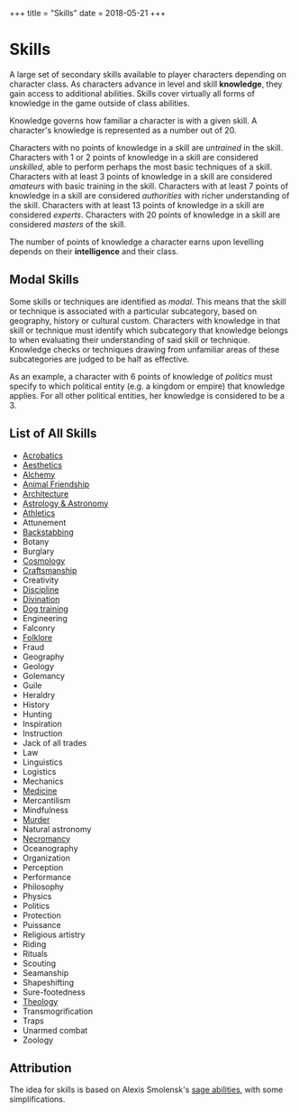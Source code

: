 +++
title = "Skills"
date = 2018-05-21
+++

# Skills

A large set of secondary skills available to player characters depending on character class.
As characters advance in level and skill **knowledge**, they gain access to additional abilities.
Skills cover virtually all forms of knowledge in the game outside of class abilities.

Knowledge governs how familiar a character is with a given skill.
A character's knowledge is represented as a number out of 20.

Characters with no points of knowledge in a skill are *untrained* in the skill.
Characters with 1 or 2 points of knowledge in a skill are considered *unskilled*, able to perform perhaps the most basic techniques of a skill.
Characters with at least 3 points of knowledge in a skill are considered *amateurs* with basic training in the skill.
Characters with at least 7 points of knowledge in a skill are considered *authorities* with richer understanding of the skill.
Characters with at least 13 points of knowledge in a skill are considered *experts*.
Characters with 20 points of knowledge in a skill are considered *masters* of the skill.

The number of points of knowledge a character earns upon levelling depends on their **intelligence** and their class.

## Modal Skills

Some skills or techniques are identified as *modal*.
This means that the skill or technique is associated with a particular subcategory, based on geography, history or cultural custom.
Characters with knowledge in that skill or technique must identify which subcategory that knowledge belongs to when evaluating their understanding of said skill or technique.
Knowledge checks or techniques drawing from unfamiliar areas of these subcategories are judged to be half as effective.

As an example, a character with 6 points of knowledge of *politics* must specify to which political entity (e.g. a kingdom or empire) that knowledge applies.
For all other political entities, her knowledge is considered to be a 3.

## List of All Skills

* [Acrobatics](./wiki/skills/acrobatics.md)
* [Aesthetics](./wiki/skills/aesthetics.md)
* [Alchemy](./wiki/skills/alchemy.md)
* [Animal Friendship](./wiki/skills/animal-friendship.md)
* [Architecture](./wiki/skills/architecture.md)
* [Astrology & Astronomy](./wiki/skills/astrology.md)
* [Athletics](./wiki/skills/athletics.md)
* Attunement
* [Backstabbing](./wiki/skills/backstabbing.md)
* Botany
* Burglary
* [Cosmology](./wiki/skills/cosmology.md)
* [Craftsmanship](./wiki/skills/craftsmanship.md)
* Creativity
* [Discipline](./wiki/skills/discipline.md)
* [Divination](./wiki/skills/divination.md)
* [Dog training](./wiki/skills/dog-training.md)
* Engineering
* Falconry
* [Folklore](./wiki/skills/folklore.md)
* Fraud
* Geography
* Geology
* Golemancy
* Guile
* Heraldry
* History
* Hunting
* Inspiration
* Instruction
* Jack of all trades
* Law
* Linguistics
* Logistics
* Mechanics
* [Medicine](./wiki/skills/medicine.md)
* Mercantilism
* Mindfulness
* [Murder](./wiki/skills/murder.md)
* Natural astronomy
* [Necromancy](./wiki/skills/necromancy.md)
* Oceanography
* Organization
* Perception
* Performance
* Philosophy
* Physics
* Politics
* Protection
* Puissance
* Religious artistry
* Riding
* Rituals
* Scouting
* Seamanship
* Shapeshifting
* Sure-footedness
* [Theology](./wiki/skills/theology.md)
* Transmogrification
* Traps
* Unarmed combat
* Zoology

## Attribution

The idea for skills is based on Alexis Smolensk's [sage abilities](https://tao-dndwiki.blogspot.com/2018/02/sage-abilities.html), with some simplifications.
